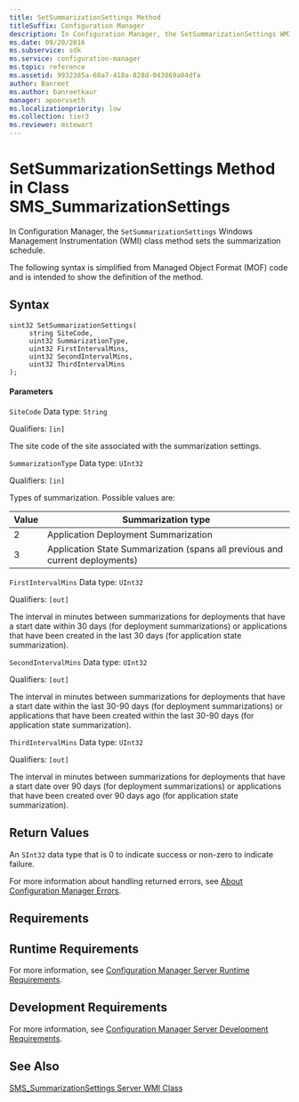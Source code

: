 ```yaml
---
title: SetSummarizationSettings Method
titleSuffix: Configuration Manager
description: In Configuration Manager, the SetSummarizationSettings WMI class method sets the summarization schedule.
ms.date: 09/20/2016
ms.subservice: sdk
ms.service: configuration-manager
ms.topic: reference
ms.assetid: 9932385a-60a7-418a-828d-043869a04dfa
author: Banreet
ms.author: banreetkaur
manager: apoorvseth
ms.localizationpriority: low
ms.collection: tier3
ms.reviewer: mstewart
---
```

# SetSummarizationSettings Method in Class SMS_SummarizationSettings
In Configuration Manager, the `SetSummarizationSettings` Windows Management Instrumentation (WMI) class method sets the summarization schedule.

 The following syntax is simplified from Managed Object Format (MOF) code and is intended to show the definition of the method.

## Syntax

```
sint32 SetSummarizationSettings(
     string SiteCode,
     uint32 SummarizationType,
     uint32 FirstIntervalMins,
     uint32 SecondIntervalMins,
     uint32 ThirdIntervalMins
);
```

#### Parameters
 `SiteCode`
 Data type: `String`

 Qualifiers: `[in]`

 The site code of the site associated with the summarization settings.

 `SummarizationType`
 Data type: `UInt32`

 Qualifiers: `[in]`

 Types of summarization. Possible values are:

| Value | Summarization type |
| ----- | ------------------ |
|2|Application Deployment Summarization|
|3|Application State Summarization (spans all previous and current deployments)|

 `FirstIntervalMins`
 Data type: `UInt32`

 Qualifiers: `[out]`

 The interval in minutes between summarizations for deployments that have a start date within 30 days (for deployment summarizations) or applications that have been created in the last 30 days (for application state summarization).

 `SecondIntervalMins`
 Data type: `UInt32`

 Qualifiers: `[out]`

 The interval in minutes between summarizations for deployments that have a start date within the last 30-90 days (for deployment summarizations) or applications that have been created within the last 30-90 days (for application state summarization).

 `ThirdIntervalMins`
 Data type: `UInt32`

 Qualifiers: `[out]`

 The interval in minutes between summarizations for deployments that have a start date over 90 days (for deployment summarizations) or applications that have been created over 90 days ago (for application state summarization).

## Return Values
 An  `SInt32` data type that is 0 to indicate success or non-zero to indicate failure.

 For more information about handling returned errors, see [About Configuration Manager Errors](../../../../../develop/core/understand/about-configuration-manager-errors.md).

## Requirements

## Runtime Requirements
 For more information, see [Configuration Manager Server Runtime Requirements](../../../../../develop/core/reqs/server-runtime-requirements.md).

## Development Requirements
 For more information, see [Configuration Manager Server Development Requirements](../../../../../develop/core/reqs/server-development-requirements.md).

## See Also
 [SMS_SummarizationSettings Server WMI Class](../../../../../develop/reference/core/servers/manage/sms_summarizationsettings-server-wmi-class.md)

